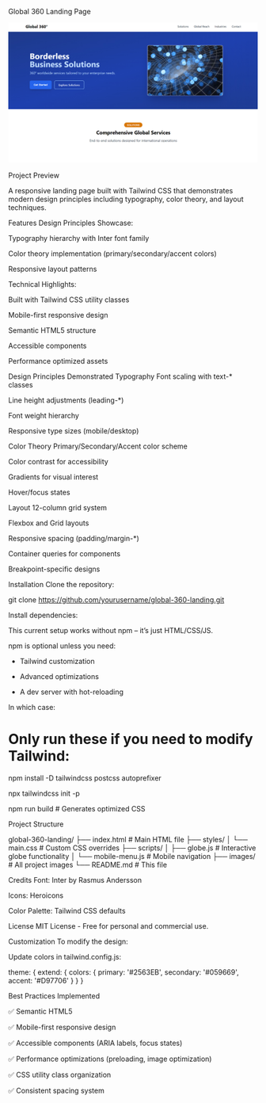 Global 360 Landing Page

![Global 360 Screenshot](./images/screenshot.jpg)

Project Preview

A responsive landing page built with Tailwind CSS that demonstrates modern design principles including typography, color theory, and layout techniques.

Features
Design Principles Showcase:

Typography hierarchy with Inter font family

Color theory implementation (primary/secondary/accent colors)

Responsive layout patterns

Technical Highlights:

Built with Tailwind CSS utility classes

Mobile-first responsive design

Semantic HTML5 structure

Accessible components

Performance optimized assets

Design Principles Demonstrated
Typography
Font scaling with text-* classes

Line height adjustments (leading-*)

Font weight hierarchy

Responsive type sizes (mobile/desktop)

Color Theory
Primary/Secondary/Accent color scheme

Color contrast for accessibility

Gradients for visual interest

Hover/focus states

Layout
12-column grid system

Flexbox and Grid layouts

Responsive spacing (padding/margin-*)

Container queries for components

Breakpoint-specific designs

Installation
Clone the repository:

git clone https://github.com/yourusername/global-360-landing.git

Install dependencies:

This current setup works without npm – it’s just HTML/CSS/JS.

npm is optional unless you need:

- Tailwind customization

- Advanced optimizations

- A dev server with hot-reloading

In which case:
# Only run these if you need to modify Tailwind:

npm install -D tailwindcss postcss autoprefixer

npx tailwindcss init -p

npm run build  # Generates optimized CSS

Project Structure

global-360-landing/
├── index.html          # Main HTML file
├── styles/
│   └── main.css        # Custom CSS overrides
├── scripts/
│   ├── globe.js        # Interactive globe functionality
│   └── mobile-menu.js  # Mobile navigation
├── images/             # All project images
└── README.md           # This file

Credits
Font: Inter by Rasmus Andersson

Icons: Heroicons

Color Palette: Tailwind CSS defaults

License
MIT License - Free for personal and commercial use.

Customization
To modify the design:

Update colors in tailwind.config.js:


theme: {
  extend: {
    colors: {
      primary: '#2563EB',
      secondary: '#059669',
      accent: '#D97706'
    }
  }
}

Best Practices Implemented

✅ Semantic HTML5

✅ Mobile-first responsive design

✅ Accessible components (ARIA labels, focus states)

✅ Performance optimizations (preloading, image optimization)

✅ CSS utility class organization

✅ Consistent spacing system
